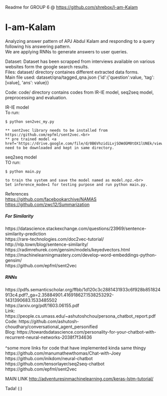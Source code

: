 Readme for GROUP 6 @ https://github.com/shrebox/I-am-Kalam
# I-am-Kalam
Analyzing answer pattern of APJ Abdul Kalam and responding to a query following his answering pattern. <br />
We are applying RNNs to generate answers to user queries. <br/>

Dataset: Dataset has been scrapped from interviews available on various websites form the google search results.<br/>
Files: dataset/ directory containes different extracted data forms.<br/>
Main file used: dataset/qna/tagged_qna.json {'id':{'question':value, 'tag':[value], 'ans': value}}

Code: code/ directory contains codes from IR-IE model, seq2seq model, preprocessing and evaluation.

IR-IE model <br>
	To run: 

	$ python sen2vec_my.py

	** sent2vec library needs to be installed from https://github.com/epfml/sent2vec.<br>
	** pre trained model <a href='https://drive.google.com/file/d/0B6VhzidiLvjSOWdGM0tOX1lUNEk/view'>torontobooks_unigrams.bin</a> need to be downloaded and kept in same directory.

seq2seq model <br>
	TO run: 

	$ python main.py 
	
	to train the system and save the model named as model.npz.<br>
	Set inference_mode=1 for testing purpose and run python main.py.

References <br />
https://github.com/facebookarchive/NAMAS <br />
https://github.com/zwc12/Summarization <br />
<h5>For Similarity</h5> 
https://datascience.stackexchange.com/questions/23969/sentence-similarity-prediction <br />
https://rare-technologies.com/doc2vec-tutorial/ <br />
http://nlp.town/blog/sentence-similarity/ <br />
https://radimrehurek.com/gensim/models/keyedvectors.html <br />
https://machinelearningmastery.com/develop-word-embeddings-python-gensim/ <br />
https://github.com/epfml/sent2vec <br />

<h5>RNNs</h5>
https://pdfs.semanticscholar.org/ffbb/1d120c3c2881431933c6f928b851824913c4.pdf?_ga=2.35884901.416918627.1538253292-1431390683.1533485502<br />
https://arxiv.org/pdf/1603.06155.pdf <br />
Link: https://people.cs.umass.edu/~ashutoshchou/persona_chatbot_report.pdf <br />
Code: https://github.com/ashutosh-choudhary/conversational_agent_personified<br />
Blog: https://towardsdatascience.com/personality-for-your-chatbot-with-recurrent-neural-networks-2038f7f34636<br />
<br />
^some more links for code that have implemented kinda same thingy<br />
https://github.com/manumathewthomas/Chat-with-Joey<br />
https://github.com/inikdom/neural-chatbot<br />
https://github.com/tensorlayer/seq2seq-chatbot <br>
https://github.com/epfml/sent2vec


MAIN LINK
http://adventuresinmachinelearning.com/keras-lstm-tutorial/

Tada! (:)
